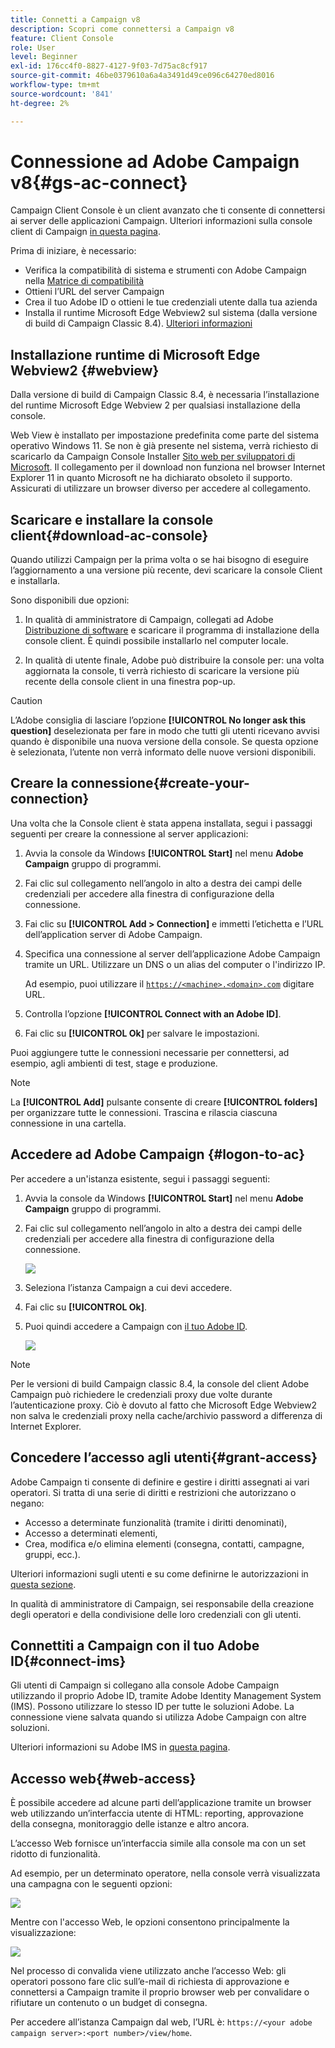 ```yaml
---
title: Connetti a Campaign v8
description: Scopri come connettersi a Campaign v8
feature: Client Console
role: User
level: Beginner
exl-id: 176cc4f0-8827-4127-9f03-7d75ac8cf917
source-git-commit: 46be0379610a6a4a3491d49ce096c64270ed8016
workflow-type: tm+mt
source-wordcount: '841'
ht-degree: 2%

---
```


# Connessione ad Adobe Campaign v8{#gs-ac-connect}

Campaign Client Console è un client avanzato che ti consente di connettersi ai server delle applicazioni Campaign. Ulteriori informazioni sulla console client di Campaign [in questa pagina](ac-components.md#presentation-layer).

Prima di iniziare, è necessario:

* Verifica la compatibilità di sistema e strumenti con Adobe Campaign nella [Matrice di compatibilità](compatibility-matrix.md)
* Ottieni l’URL del server Campaign
* Crea il tuo Adobe ID o ottieni le tue credenziali utente dalla tua azienda
* Installa il runtime Microsoft Edge Webview2 sul sistema (dalla versione di build di Campaign Classic 8.4). [Ulteriori informazioni](#webview)

## Installazione runtime di Microsoft Edge Webview2 {#webview}

Dalla versione di build di Campaign Classic 8.4, è necessaria l’installazione del runtime Microsoft Edge Webview 2 per qualsiasi installazione della console.

Web View è installato per impostazione predefinita come parte del sistema operativo Windows 11. Se non è già presente nel sistema, verrà richiesto di scaricarlo da Campaign Console Installer [Sito web per sviluppatori di Microsoft](http://www.adobe.com/go/acc-ms-webview2-runtime-download_it). Il collegamento per il download non funziona nel browser Internet Explorer 11 in quanto Microsoft ne ha dichiarato obsoleto il supporto. Assicurati di utilizzare un browser diverso per accedere al collegamento.

## Scaricare e installare la console client{#download-ac-console}

Quando utilizzi Campaign per la prima volta o se hai bisogno di eseguire l’aggiornamento a una versione più recente, devi scaricare la console Client e installarla.

Sono disponibili due opzioni:

1. In qualità di amministratore di Campaign, collegati ad Adobe [Distribuzione di software](https://experience.adobe.com/#/downloads/content/software-distribution/it/campaign.html) e scaricare il programma di installazione della console client. È quindi possibile installarlo nel computer locale.

1. In qualità di utente finale, Adobe può distribuire la console per: una volta aggiornata la console, ti verrà richiesto di scaricare la versione più recente della console client in una finestra pop-up.

>[!CAUTION]
>
>L’Adobe consiglia di lasciare l’opzione **[!UICONTROL No longer ask this question]** deselezionata per fare in modo che tutti gli utenti ricevano avvisi quando è disponibile una nuova versione della console.  Se questa opzione è selezionata, l’utente non verrà informato delle nuove versioni disponibili.

## Creare la connessione{#create-your-connection}

Una volta che la Console client è stata appena installata, segui i passaggi seguenti per creare la connessione al server applicazioni:

1. Avvia la console da Windows **[!UICONTROL Start]** nel menu **Adobe Campaign** gruppo di programmi.

1. Fai clic sul collegamento nell’angolo in alto a destra dei campi delle credenziali per accedere alla finestra di configurazione della connessione.

1. Fai clic su **[!UICONTROL Add > Connection]** e immetti l’etichetta e l’URL dell’application server di Adobe Campaign.

1. Specifica una connessione al server dell’applicazione Adobe Campaign tramite un URL. Utilizzare un DNS o un alias del computer o l&#39;indirizzo IP.

   Ad esempio, puoi utilizzare il [`https://<machine>.<domain>.com`](https://myserver.adobe.com) digitare URL.

1. Controlla l’opzione **[!UICONTROL Connect with an Adobe ID]**.

1. Fai clic su **[!UICONTROL Ok]** per salvare le impostazioni.

Puoi aggiungere tutte le connessioni necessarie per connettersi, ad esempio, agli ambienti di test, stage e produzione.

>[!NOTE]
>
>La **[!UICONTROL Add]** pulsante consente di creare **[!UICONTROL folders]** per organizzare tutte le connessioni. Trascina e rilascia ciascuna connessione in una cartella.

## Accedere ad Adobe Campaign {#logon-to-ac}

Per accedere a un&#39;istanza esistente, segui i passaggi seguenti:

1. Avvia la console da Windows **[!UICONTROL Start]** nel menu **Adobe Campaign** gruppo di programmi.

1. Fai clic sul collegamento nell’angolo in alto a destra dei campi delle credenziali per accedere alla finestra di configurazione della connessione.

   ![](assets/connectToCampaign.png)

1. Seleziona l’istanza Campaign a cui devi accedere.

1. Fai clic su **[!UICONTROL Ok]**.

1. Puoi quindi accedere a Campaign con [il tuo Adobe ID](#connect-ims).

   ![](assets/adobeID.png)

>[!NOTE]
>
>Per le versioni di build Campaign classic 8.4, la console del client Adobe Campaign può richiedere le credenziali proxy due volte durante l’autenticazione proxy. Ciò è dovuto al fatto che Microsoft Edge Webview2 non salva le credenziali proxy nella cache/archivio password a differenza di Internet Explorer.

## Concedere l’accesso agli utenti{#grant-access}

Adobe Campaign ti consente di definire e gestire i diritti assegnati ai vari operatori. Si tratta di una serie di diritti e restrizioni che autorizzano o negano:

* Accesso a determinate funzionalità (tramite i diritti denominati),
* Accesso a determinati elementi,
* Crea, modifica e/o elimina elementi (consegna, contatti, campagne, gruppi, ecc.).

Ulteriori informazioni sugli utenti e su come definirne le autorizzazioni in [questa sezione](permissions.md).

In qualità di amministratore di Campaign, sei responsabile della creazione degli operatori e della condivisione delle loro credenziali con gli utenti.

## Connettiti a Campaign con il tuo Adobe ID{#connect-ims}

Gli utenti di Campaign si collegano alla console Adobe Campaign utilizzando il proprio Adobe ID, tramite Adobe Identity Management System (IMS). Possono utilizzare lo stesso ID per tutte le soluzioni Adobe. La connessione viene salvata quando si utilizza Adobe Campaign con altre soluzioni.

Ulteriori informazioni su Adobe IMS in [questa pagina](https://helpx.adobe.com/enterprise/using/identity.html).

## Accesso web{#web-access}

È possibile accedere ad alcune parti dell’applicazione tramite un browser web utilizzando un’interfaccia utente di HTML: reporting, approvazione della consegna, monitoraggio delle istanze e altro ancora.

L’accesso Web fornisce un’interfaccia simile alla console ma con un set ridotto di funzionalità.

Ad esempio, per un determinato operatore, nella console verrà visualizzata una campagna con le seguenti opzioni:

![](assets/campaign-from-console.png)

Mentre con l&#39;accesso Web, le opzioni consentono principalmente la visualizzazione:

![](assets/campaign-from-web.png)

Nel processo di convalida viene utilizzato anche l’accesso Web: gli operatori possono fare clic sull’e-mail di richiesta di approvazione e connettersi a Campaign tramite il proprio browser web per convalidare o rifiutare un contenuto o un budget di consegna.

Per accedere all’istanza Campaign dal web, l’URL è:  `https://<your adobe campaign server>:<port number>/view/home`.
